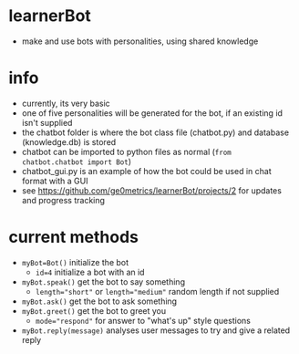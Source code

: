 # learnerBot
- make and use bots with personalities, using shared knowledge

# info
- currently, its very basic
- one of five personalities will be generated for the bot, if an existing id isn't supplied
- the chatbot folder is where the bot class file (chatbot.py) and database (knowledge.db) is stored
- chatbot can be imported to python files as normal (`from chatbot.chatbot import Bot`)
- chatbot_gui.py is an example of how the bot could be used in chat format with a GUI
- see https://github.com/ge0metrics/learnerBot/projects/2 for updates and progress tracking

# current methods
- `myBot=Bot()` initialize the bot
  - `id=4` initialize a bot with an id
- `myBot.speak()` get the bot to say something
  - `length="short"` or `length="medium"` random length if not supplied
- `myBot.ask()` get the bot to ask something
- `myBot.greet()` get the bot to greet you
  - `mode="respond"` for answer to "what's up" style questions
- `myBot.reply(message)` analyses user messages to try and give a related reply
